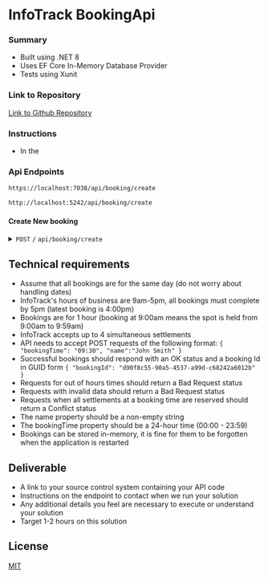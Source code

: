 # InfoTrack BookingApi

### Summary
- Built using .NET 8
- Uses EF Core In-Memory Database Provider
- Tests using Xunit


### Link to Repository
[Link to Github Repository](https://github.com/Gsirron/InfoTrackDevTest/)

### Instructions
- In the 




### Api Endpoints

```Html
https://localhost:7038/api/booking/create

http://localhost:5242/api/booking/create
```




#### Create New booking

<details>
 <summary><code>POST</code> <code><b>/</b></code> <code>api/booking/create</code></summary>

##### Parameters

> | name      |  type     | data type               | description                                                           |
> |-----------|-----------|-------------------------|-----------------------------------------------------------------------|
> | name      |  required | string                     | Name of the Booker|
> | bookingTime      |  required | string                    | Time in 24 hour time format HH:mm |

##### Responses

> | http code     | content-type                      | response                                                            |
> |---------------|-----------------------------------|---------------------------------------------------------------------|
> | `200`         | `application/json`                  | `bookingId : {GUID}`                                |
> | `400`         | `application/json`                | `{"status":"400","errors":{"Error Message"}}`                            |
> | `409`         | `application/json`                | `"error": "Settlements are full for this time of {time}`                                                               |

</details>

## Technical requirements

- Assume that all bookings are for the same day (do not worry about handling dates)
- InfoTrack's hours of business are 9am-5pm, all bookings must complete by 5pm (latest booking is 4:00pm)
- Bookings are for 1 hour (booking at 9:00am means the spot is held from 9:00am to 9:59am)
- InfoTrack accepts up to 4 simultaneous settlements
- API needs to accept POST requests of the following format:
`{
"bookingTime": "09:30",
"name":"John Smith"
}`
- Successful bookings should respond with an OK status and a booking Id in GUID form
`{
"bookingId": "d90f8c55-90a5-4537-a99d-c68242a6012b"
}`
- Requests for out of hours times should return a Bad Request status
- Requests with invalid data should return a Bad Request status
- Requests when all settlements at a booking time are reserved should return a Conflict status
- The name property should be a non-empty string
- The bookingTime property should be a 24-hour time (00:00 - 23:59)
- Bookings can be stored in-memory, it is fine for them to be forgotten when the application is restarted

## Deliverable

- A link to your source control system containing your API code
- Instructions on the endpoint to contact when we run your solution
- Any additional details you feel are necessary to execute or understand your solution
- Target 1-2 hours on this solution

## License

[MIT](https://choosealicense.com/licenses/mit/)
